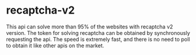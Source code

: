 # recaptcha-v2
This api can solve more than 95% of the websites with recaptcha v2 version. The token for solving recaptcha can be obtained by synchronously requesting the api. The speed is extremely fast, and there is no need to poll to obtain it like other apis on the market.
